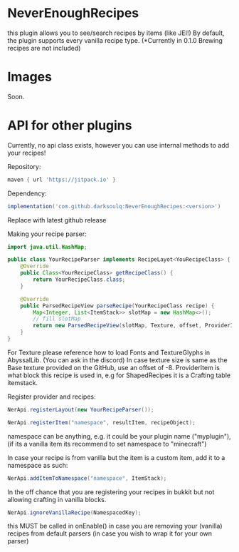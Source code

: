 # NeverEnoughRecipes

this plugin allows you to see/search recipes by items (like JEI!)
By default, the plugin supports every vanilla recipe type. (*Currently in 0.1.0 Brewing recipes are not included)

# Images
Soon.

# API for other plugins
Currently, no api class exists, however you can use internal methods to add your recipes!

Repository:
```gradle
maven { url 'https://jitpack.io' }
```

Dependency:
```gradle
implementation('com.github.darksoulq:NeverEnoughRecipes:<version>')
```
Replace <version> with latest github release

Making your recipe parser:

```Java
import java.util.HashMap;

public class YourRecipeParser implements RecipeLayot<YouRecipeClass> {
    @Override
    public Class<YourRecipeClass> getRecipeClass() {
        return YourRecipeClass.class;
    }

    @Override
    public ParsedRecipeView parseRecipe(YourRecipeClass recipe) {
        Map<Integer, List<ItemStack>> slotMap = new HashMap<>();
        // fill slotMap
        return new ParsedRecipeView(slotMap, Texture, offset, ProviderItem);
    }
}
```

For Texture please reference how to load Fonts and TextureGlyphs in AbyssalLib. (You can ask in the discord)
In case texture size is same as the Base texture provided on the GitHub, use an offset of -8.
ProviderItem is what block this recipe is used in, e.g for ShapedRecipes it is a Crafting table itemstack.

Register provider and recipes:
```Java
NerApi.registerLayout(new YourRecipeParser());

NerApi.registerItem("namespace", resultItem, recipeObject);
```
namespace can be anything, e.g. it could be your plugin name ("myplugin"), (if its a vanilla item its recommend to set namespace to "minecraft")

In case your recipe is from vanilla but the item is a custom item, add it to a namespace as such:
```java
NerApi.addItemToNamespace("namespace", ItemStack);
```

In the off chance that you are registering your recipes in bukkit but not allowing crafting in vanilla blocks.
```Java
NerApi.ignoreVanillaRecipe(NamespacedKey);
```
this MUST be called in onEnable() in case you are removing your (vanilla) recipes from default parsers (in case you wish to wrap it for your own parser)